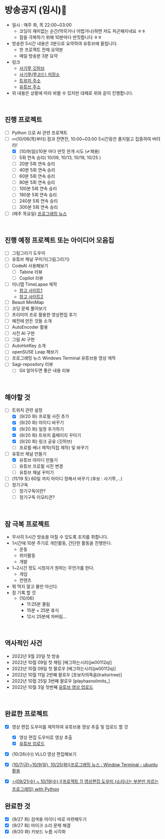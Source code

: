 # 방송공지 (임시)🐊

- 일시 : 매주 화, 목 22:00~03:00
  - 코딩이 재미없는 순간(막히거나 어렵거나)하면 저도 피곤해지네요 ㅎㅎ
  - 잠을 극복하기 위해 10분마다 딴짓합니다 ㅎㅎ
- 방송한 5시간 내용은 3분으로 요약하여 유튜브에 올립니다.
  - 한 프로젝트 전체 요약본
  - 매일 방송분 3분 요약
- 링크
  - [사기쭈 깃허브](https://github.com/SAgiKPJH)
  - [사기쭈(쭈코드) 저장소](https://github.com/SAgiKPJH/SAGI_JJU-JJUCODE-)
  - [트위치 주소](https://www.twitch.tv/juhyung1021/about)
  - [유튜브 주소](https://www.youtube.com/channel/UCgjLsHt7hCXShJJq7KVbD-Q)
- 위 내용은 상황에 따라 바뀔 수 있지만 대체로 위와 같이 진행합니다.

<br>

## 진행 프로젝트

- [ ] Python 으로 AI 관련 프로젝트
- [ ] 💤(10/06(목)부터) 잠과 전면전, 10:00~03:00 5시간동안 졸지말고 집중하여 버텨라!
  - [x] (10/9(일))10분 마다 딴짓 한개 시도 (✔채용)
  - [ ] 5회 연속 승리( 10/09, 10/13, 10/19, 10/25 )
  - [ ] 20분 5회 연속 승리
  - [ ] 40분 5회 연속 승리
  - [ ] 60분 5회 연속 승리
  - [ ] 80분 5회 연속 승리
  - [ ] 100분 5회 연속 승리
  - [ ] 180분 5회 연속 승리
  - [ ] 240분 5회 연속 승리
  - [ ] 300분 5회 연속 승리
- [ ] (매주 목요일) [프로그래밍 뉴스](https://github.com/SAgiKPJH/SAGI_JJU-JJUCODE-/tree/main/News)

<br>

## 진행 예정 프로젝트 또는 아이디어 모음집

- [ ] 그림그리기 도우미
- [ ] 유튜브 채널 꾸미기(그림그리기)
- [ ] CodeAI 사용해보기
  - [ ] Tabine 리뷰
  - [ ] Copilot 리뷰
- [ ] 미니맵 TimeLapse 제작
  - [참고 사이트1](https://github.com/BenRogersWPG/VSCode-Transparent-Minimap)
  - [참고 사이트2](https://github.com/Gerrnperl/outline-map)
- [ ] Beauti MiniMap
- [ ] 코딩 문제 풀어보기
- [ ] 프리미어 프로 활용한 영상편집 후기
- [ ] 예전에 만든 것들 소개
- [ ] AutoEncoder 활용
- [ ] 사진 AI 구현
- [ ] 그림 AI 구현
- [ ] AutoHotKey 소개
- [ ] openSUSE Leap 해보기
- [ ] 프로그래밍 뉴스 Windows Terminal 유튜브용 영상 제작
- [ ] Sagi-repository 리뷰
  - [ ] Git 알아두면 좋은 내용 리뷰

<br>

## 해야할 것

- [ ] 트위치 관련 설정
  - [x] (9/20 화) 프로필 사진 추가
  - [x] (9/20 화) 아이디 바꾸기
  - [x] (9/20 화) 일정 추가하기
  - [x] (9/20 화) 트위치 홈페이지 꾸미기
  - [x] (9/20 화) 링크 공유 (깃허브)
  - [ ] 프로필 베너 제작(직접 제작) 및 바꾸기
- [ ] 유튜브 채널 만들기
  - [x] 유튜브 아이디 만들기
  - [ ] 유튜브 프로필 사진 변경
  - [ ] 유튜브 채널 꾸미기
- [ ] (11/19 토) 60일 까지 아이디 정해서 바꾸기 (후보 : 사기쭈,...)
- [ ] 정기구독
  - [ ] 정기구독이란?
  - [ ] 정기구독 이모티콘?

<br>

## 잠 극복 프로젝트

- 무사히 5시간 방송을 마칠 수 있도록 조치를 취합니다.
- 1시간에 10분 주기로 개인활동, 간단한 활동을 진행한다.
  - 운동
  - 취미활동
  - 개발
- 1~2시간 정도 시청자가 원하는 무언가를 한다.
  - 게임
  - 컨텐츠
- 뭐 먹지 말고 물만 마신다.
- 잠 기록 할 것
  - (10/06)
    - 11:25분 졸림
    - 15분 + 25분 휴식
    - 12시 25분에 자버림...

<br>

## 역사적인 사건

- 2022년 9월 20일 첫 방송
- 2022년 10월 09일 첫 채팅 [배그하는시리(jw00112q)]
- 2022년 10월 09일 첫 팔로우 [배그하는시리(jw00112q)]
- 2022년 10월 11일 2번째 팔로우 [초보자의죽음(traitortree)]
- 2022년 10월 25일 3번째 팔로우 [playhasnolimits_]
- 2022년 10월 3일 첫번째 [유튜브 영상 업로드](https://www.youtube.com/watch?v=SuNGFuhZz70)

<br>

## 완료한 프로젝트

- [x] 영상 편집 도우미를 제작하여 유튜브용 영상 추출 및 업로드 할 것
  - [x] 영상 편집 도우미로 영상 추출
  - [x] [유튜브 업로드](https://www.youtube.com/watch?v=SuNGFuhZz70)
- [x] (10/26(수)) VLLO 영상 편집해보기
- [x] [(10/7(금)~10/9(일), 10/25(화))프로그래밍 뉴스 : Window Terminal - ubuntu 활용](https://github.com/SAgiKPJH/SAGI_JJU-JJUCODE-/blob/main/News/2022/Windows%20Terminal.md)
- [x] [⭐(09/21(수) ~ 10/19(수) )[프로젝트 1] 영상편집 도우미 (소리나는 부분만 자르는 프로그래밍) with Python](https://github.com/SAgiKPJH/SAGI_JJU-JJUCODE-/tree/main/Project/01%20%EC%98%81%EC%83%81%ED%8E%B8%EC%A7%91%20%EB%8F%84%EC%9A%B0%EB%AF%B8%20in%20python)


## 완료한 것
- [x] (9/27 화) 검색용 아이디 따로 마련해두기
- [x] (9/27 화) 마이크 소리 문제 해결
- [x] (9/20 화) 키보드 누름 시각화
